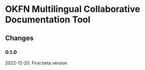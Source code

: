 # OKFN Multilingual Collaborative Documentation Tool

## Changes

### 0.1.0
2022-12-20. First beta version
